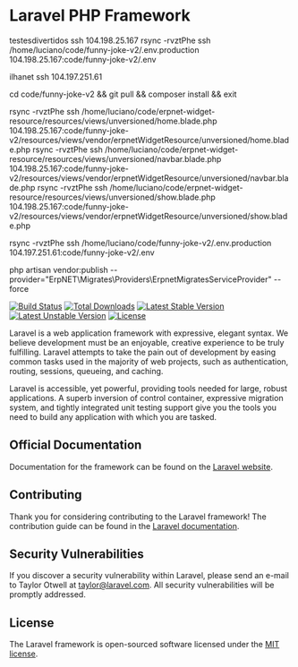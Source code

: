 
# Laravel PHP Framework

testesdivertidos
ssh 104.198.25.167 
rsync -rvztPhe ssh /home/luciano/code/funny-joke-v2/.env.production 104.198.25.167:code/funny-joke-v2/.env

ilhanet
ssh 104.197.251.61

cd code/funny-joke-v2 && git pull && composer install && exit

rsync -rvztPhe ssh /home/luciano/code/erpnet-widget-resource/resources/views/unversioned/home.blade.php 104.198.25.167:code/funny-joke-v2/resources/views/vendor/erpnetWidgetResource/unversioned/home.blade.php
rsync -rvztPhe ssh /home/luciano/code/erpnet-widget-resource/resources/views/unversioned/navbar.blade.php 104.198.25.167:code/funny-joke-v2/resources/views/vendor/erpnetWidgetResource/unversioned/navbar.blade.php
rsync -rvztPhe ssh /home/luciano/code/erpnet-widget-resource/resources/views/unversioned/show.blade.php 104.198.25.167:code/funny-joke-v2/resources/views/vendor/erpnetWidgetResource/unversioned/show.blade.php

rsync -rvztPhe ssh /home/luciano/code/funny-joke-v2/.env.production 104.197.251.61:code/funny-joke-v2/.env

php artisan vendor:publish --provider="ErpNET\Migrates\Providers\ErpnetMigratesServiceProvider" --force

[![Build Status](https://travis-ci.org/laravel/framework.svg)](https://travis-ci.org/laravel/framework)
[![Total Downloads](https://poser.pugx.org/laravel/framework/d/total.svg)](https://packagist.org/packages/laravel/framework)
[![Latest Stable Version](https://poser.pugx.org/laravel/framework/v/stable.svg)](https://packagist.org/packages/laravel/framework)
[![Latest Unstable Version](https://poser.pugx.org/laravel/framework/v/unstable.svg)](https://packagist.org/packages/laravel/framework)
[![License](https://poser.pugx.org/laravel/framework/license.svg)](https://packagist.org/packages/laravel/framework)

Laravel is a web application framework with expressive, elegant syntax. We believe development must be an enjoyable, creative experience to be truly fulfilling. Laravel attempts to take the pain out of development by easing common tasks used in the majority of web projects, such as authentication, routing, sessions, queueing, and caching.

Laravel is accessible, yet powerful, providing tools needed for large, robust applications. A superb inversion of control container, expressive migration system, and tightly integrated unit testing support give you the tools you need to build any application with which you are tasked.

## Official Documentation

Documentation for the framework can be found on the [Laravel website](http://laravel.com/docs).

## Contributing

Thank you for considering contributing to the Laravel framework! The contribution guide can be found in the [Laravel documentation](http://laravel.com/docs/contributions).

## Security Vulnerabilities

If you discover a security vulnerability within Laravel, please send an e-mail to Taylor Otwell at taylor@laravel.com. All security vulnerabilities will be promptly addressed.

## License

The Laravel framework is open-sourced software licensed under the [MIT license](http://opensource.org/licenses/MIT).
